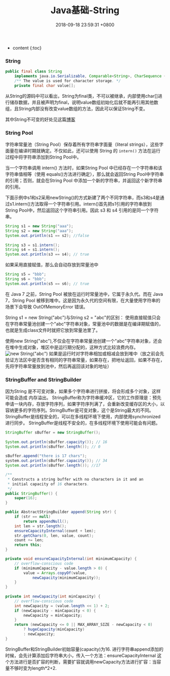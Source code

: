 ﻿---
layout: post
title:  "Java基础-String"
date:   2018-09-18 23:59:31 +0800
categories: Java基础
tags: String
---

* content
{:toc}

### String
```java
public final class String
    implements java.io.Serializable, Comparable<String>, CharSequence {
    /** The value is used for character storage. */
    private final char value[];
```
从String的源码中可以看出，String为final类，不可以被继承，内部使用char[]进行储存数据，并且被声明为final，说明value数组初始化后就不能再引用其他数组，且String内部没有改变value数组的方法，因此可以保证String不变。

其中String不可变的好处见这篇[博客][1]

### String Pool
字符串常量池（String Pool）保存着所有字符串字面量（literal strings），这些字面量在编译时期就确定。不仅如此，还可以使用 String 的 `intern()` 方法在运行过程中将字符串添加到String Pool中。

当一个字符串调用 intern() 方法时，如果String Pool 中已经存在一个字符串和该字符串值相等（使用 equals()方法进行确定），那么就会返回String Pool中字符串的引用；否则，就会在String Pool 中添加一个新的字符串，并返回这个新字符串的引用。

下面示例中s1和s2采用newString()的方式新建了两个不同字符串，而s3和s4是通过s1.intern()方法取得一个字符串引用。intern()首先把s1引用的字符串放到 String Pool中，然后返回这个字符串引用。因此 s3 和 s4 引用的是同一个字符串。
```java
String s1 = new String("aaa");
String s2 = new String("aaa");
System.out.println(s1 == s2); //false
	
String s3 = s1.intern();
String s4 = s1.intern();
System.out.println(s3 == s4); // true
```

如果采用直接赋值，那么会自动存放到常量池中
```java
String s5 = "bbb";
String s6 = "bbb";
System.out.println(s5 == s6); // true
```
在 Java 7 之前，String Pool 被放在运行时常量池中，它属于永久代。而在 Java 7，String Pool 被移到堆中。这是因为永久代的空间有限，在大量使用字符串的场景下会导致 OutOfMemoryError 错误。

String s1 = new String("abc")与String s2 = "abc"的区别：
使用直接赋值只会在字符串常量池创建一个"abc"字符串对象，常量池中的数据是在编译期赋值的，也就是生成class文件时就把它放到常量池里了。

使用new String("abc"),不仅会在字符串常量池创建一个"abc"字符串对象，还会在堆中生成对象，堆区中是运行期分配的，这种方式比较浪费内存。
![new String("abc")][2]
如果是运行时对字符串相加或相减会放到堆中（放之前会先验证方法区中是否含有相同的字符串常量，如果存在，把地址返回，如果不存在，先将字符串常量放到池中，然后再返回该对象的地址）

### StringBuffer and StringBuilder
因为String 是不可变对象，如果多个字符串进行拼接，将会形成多个对象，这样可能会造成
内存溢出。
StringBuffer称为字符串缓冲区，它的工作原理是：预先申请一块内存，存放字符序列，如果字符序列满了，会重新改变缓存区的大小，以容纳更多的字符序列。StringBuffer是可变对象，这个是String最大的不同。
StringBuffer是线程安全的，可以在多线程环境下使用，内部使用synchronized进行同步。
StringBuffer是线程不安全的，在多线程环境下使用可能会有问题。

```java
StringBuffer sBuffer = new StringBuffer();
		
System.out.println(sBuffer.capacity()); // 16
System.out.println(sBuffer.length()); // 0
		
sBuffer.append("there is 17 chars");
system.out.println(sBuffer.capacity()); // 34
System.out.println(sBuffer.length()); //17
```

```java
/**
 * Constructs a string buffer with no characters in it and an
 * initial capacity of 16 characters.
 */
public StringBuffer() {
    super(16);
}

public AbstractStringBuilder append(String str) {
    if (str == null)
        return appendNull();
    int len = str.length();
    ensureCapacityInternal(count + len);
    str.getChars(0, len, value, count);
    count += len;
    return this;
}

private void ensureCapacityInternal(int minimumCapacity) {
    // overflow-conscious code
    if (minimumCapacity - value.length > 0) {
        value = Arrays.copyOf(value,
            newCapacity(minimumCapacity));
    }
}
    
private int newCapacity(int minCapacity) {
    // overflow-conscious code
    int newCapacity = (value.length << 1) + 2;
    if (newCapacity - minCapacity < 0) {
        newCapacity = minCapacity;
    }
    return (newCapacity <= 0 || MAX_ARRAY_SIZE - newCapacity < 0)
        ? hugeCapacity(minCapacity)
        : newCapacity;
}
```

StringBuffer和StringBuilder初始容量(capacity)为16.
进行字符串append添加的时候，会先计算添加后字符串大小，传入一个方法：ensureCapacityInternal 这个方法进行是否扩容的判断，需要扩容就调用newCapacity方法进行扩容：当容量不够时变为length*2+2.

  [1]: https://github.com/CyC2018/CS-Notes/blob/master/notes/Java%20%E5%9F%BA%E7%A1%80.md#%E4%BA%8Cstring
  [2]: http://static.zybuluo.com/xiaocorn/0cp9hfcp64mxadcccphgwk5v/image_1cnmps4522s918t7has8ke1g0o9.png